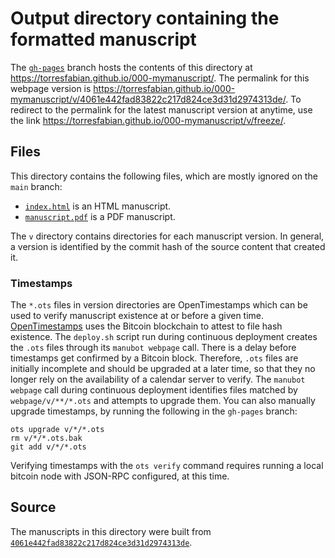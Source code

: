 # Output directory containing the formatted manuscript

The [`gh-pages`](https://github.com/torresfabian/000-mymanuscript/tree/gh-pages) branch hosts the contents of this directory at <https://torresfabian.github.io/000-mymanuscript/>.
The permalink for this webpage version is <https://torresfabian.github.io/000-mymanuscript/v/4061e442fad83822c217d824ce3d31d2974313de/>.
To redirect to the permalink for the latest manuscript version at anytime, use the link <https://torresfabian.github.io/000-mymanuscript/v/freeze/>.

## Files

This directory contains the following files, which are mostly ignored on the `main` branch:

+ [`index.html`](index.html) is an HTML manuscript.
+ [`manuscript.pdf`](manuscript.pdf) is a PDF manuscript.

The `v` directory contains directories for each manuscript version.
In general, a version is identified by the commit hash of the source content that created it.

### Timestamps

The `*.ots` files in version directories are OpenTimestamps which can be used to verify manuscript existence at or before a given time.
[OpenTimestamps](https://opentimestamps.org/) uses the Bitcoin blockchain to attest to file hash existence.
The `deploy.sh` script run during continuous deployment creates the `.ots` files through its `manubot webpage` call.
There is a delay before timestamps get confirmed by a Bitcoin block.
Therefore, `.ots` files are initially incomplete and should be upgraded at a later time, so that they no longer rely on the availability of a calendar server to verify.
The `manubot webpage` call during continuous deployment identifies files matched by `webpage/v/**/*.ots` and attempts to upgrade them.
You can also manually upgrade timestamps, by running the following in the `gh-pages` branch:

```shell
ots upgrade v/*/*.ots
rm v/*/*.ots.bak
git add v/*/*.ots
```

Verifying timestamps with the `ots verify` command requires running a local bitcoin node with JSON-RPC configured, at this time.

## Source

The manuscripts in this directory were built from
[`4061e442fad83822c217d824ce3d31d2974313de`](https://github.com/torresfabian/000-mymanuscript/commit/4061e442fad83822c217d824ce3d31d2974313de).
